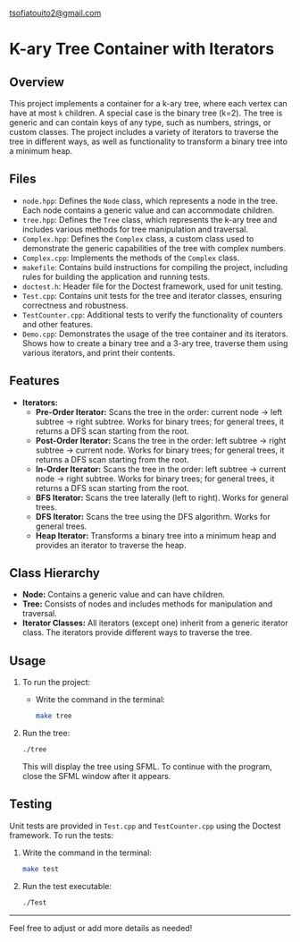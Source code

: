 tsofiatouito2@gmail.com
# K-ary Tree Container with Iterators

## Overview
This project implements a container for a k-ary tree, where each vertex can have at most `k` children. A special case is the binary tree (k=2). The tree is generic and can contain keys of any type, such as numbers, strings, or custom classes. The project includes a variety of iterators to traverse the tree in different ways, as well as functionality to transform a binary tree into a minimum heap.

## Files
- `node.hpp`: Defines the `Node` class, which represents a node in the tree. Each node contains a generic value and can accommodate children.
- `tree.hpp`: Defines the `Tree` class, which represents the k-ary tree and includes various methods for tree manipulation and traversal.
- `Complex.hpp`: Defines the `Complex` class, a custom class used to demonstrate the generic capabilities of the tree with complex numbers.
- `Complex.cpp`: Implements the methods of the `Complex` class.
- `makefile`: Contains build instructions for compiling the project, including rules for building the application and running tests.
- `doctest.h`: Header file for the Doctest framework, used for unit testing.
- `Test.cpp`: Contains unit tests for the tree and iterator classes, ensuring correctness and robustness.
- `TestCounter.cpp`: Additional tests to verify the functionality of counters and other features.
- `Demo.cpp`: Demonstrates the usage of the tree container and its iterators. Shows how to create a binary tree and a 3-ary tree, traverse them using various iterators, and print their contents.

## Features
- **Iterators:**
  - **Pre-Order Iterator:** Scans the tree in the order: current node -> left subtree -> right subtree. Works for binary trees; for general trees, it returns a DFS scan starting from the root.
  - **Post-Order Iterator:** Scans the tree in the order: left subtree -> right subtree -> current node. Works for binary trees; for general trees, it returns a DFS scan starting from the root.
  - **In-Order Iterator:** Scans the tree in the order: left subtree -> current node -> right subtree. Works for binary trees; for general trees, it returns a DFS scan starting from the root.
  - **BFS Iterator:** Scans the tree laterally (left to right). Works for general trees.
  - **DFS Iterator:** Scans the tree using the DFS algorithm. Works for general trees.
  - **Heap Iterator:** Transforms a binary tree into a minimum heap and provides an iterator to traverse the heap.

## Class Hierarchy
- **Node:** Contains a generic value and can have children.
- **Tree:** Consists of nodes and includes methods for manipulation and traversal.
- **Iterator Classes:** All iterators (except one) inherit from a generic iterator class. The iterators provide different ways to traverse the tree.

## Usage

1. To run the project:
   - Write the command in the terminal:
     ```bash
     make tree
     ```

2. Run the tree:
   ```bash
   ./tree
   ```

   This will display the tree using SFML. To continue with the program, close the SFML window after it appears.

## Testing
Unit tests are provided in `Test.cpp` and `TestCounter.cpp` using the Doctest framework. To run the tests:

1. Write the command in the terminal:
   ```bash
   make test
   ```

2. Run the test executable:
   ```bash
   ./Test
   ```

---

Feel free to adjust or add more details as needed!
